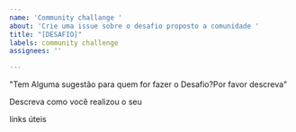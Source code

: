 ```yaml
---
name: 'Community challange '
about: 'Crie uma issue sobre o desafio proposto a comunidade '
title: "[DESAFIO]"
labels: community challenge
assignees: ''

---
```


"Tem Alguma sugestão para quem for fazer o Desafio?Por favor descreva"

Descreva como você realizou o seu 

links úteis
